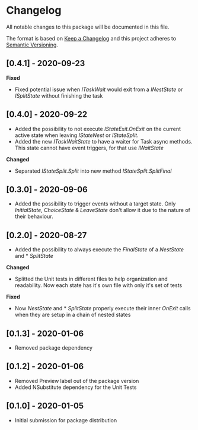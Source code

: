 # Changelog
All notable changes to this package will be documented in this file.

The format is based on [Keep a Changelog](http://keepachangelog.com/en/1.0.0/)
and this project adheres to [Semantic Versioning](http://semver.org/spec/v2.0.0.html).

## [0.4.1] - 2020-09-23

**Fixed**
- Fixed potential issue when *ITaskWait* would exit from a *INestState* or *ISplitState* without finishing the task	

## [0.4.0] - 2020-09-22

- Added the possibility to not execute *IStateExit.OnExit* on the current active state when leaving *IStateNest* or *IStateSplit*.
- Added the new *ITaskWaitState* to have a waiter for Task async methods. This state cannot have event triggers, for that use *IWaitState*

**Changed**
- Separated *IStateSplit.Split* into new method *IStateSplit.SplitFinal*

## [0.3.0] - 2020-09-06

- Added the possibility to trigger events without a target state. Only *InitialState*, *ChoiceState* & *LeaveState* don't allow it due to the nature of their behaviour.

## [0.2.0] - 2020-08-27

- Added the possibility to always execute the *FinalState* of a *NestState* and * *SplitState*

**Changed**
- Splitted the Unit tests in different files to help organization and readability. Now each state has it's own file with only it's set of tests

**Fixed**
- Now *NestState* and * *SplitState* properly execute their inner *OnExit* calls when they are setup in a chain of nested states

## [0.1.3] - 2020-01-06

- Removed package dependency

## [0.1.2] - 2020-01-06

- Removed Preview label out of the package version
- Added NSubstitute dependency for the Unit Tests

## [0.1.0] - 2020-01-05

- Initial submission for package distribution
